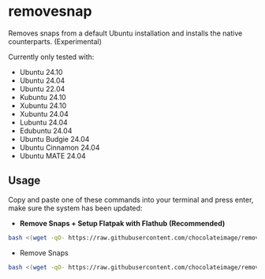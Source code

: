 # removesnap
Removes snaps from a default Ubuntu installation and installs the native counterparts. (Experimental)

Currently only tested with:
- Ubuntu 24.10
- Ubuntu 24.04
- Ubuntu 22.04
- Kubuntu 24.10
- Xubuntu 24.10
- Xubuntu 24.04
- Lubuntu 24.04
- Edubuntu 24.04
- Ubuntu Budgie 24.04
- Ubuntu Cinnamon 24.04
- Ubuntu MATE 24.04

## Usage

Copy and paste one of these commands into your terminal and press enter, make sure the system has been updated:

- **Remove Snaps + Setup Flatpak with Flathub (Recommended)**
```bash
bash <(wget -qO- https://raw.githubusercontent.com/chocolateimage/removesnap/refs/heads/main/installflatpak.sh)
```

- Remove Snaps
```bash
bash <(wget -qO- https://raw.githubusercontent.com/chocolateimage/removesnap/refs/heads/main/removesnap.sh)
```
